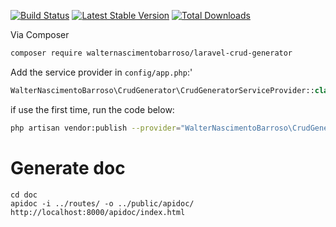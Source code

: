 [![Build Status](https://travis-ci.org/walternascimentobarroso/laravel-crud-generator.svg?branch=develop)](https://travis-ci.org/walternascimentobarroso/laravel-crud-generator)
[![Latest Stable Version](https://poser.pugx.org/walternascimentobarroso/laravel-crud-generator/v/stable.png)](https://packagist.org/packages/walternascimentobarroso/laravel-crud-generator) 
[![Total Downloads](https://poser.pugx.org/walternascimentobarroso/laravel-crud-generator/downloads.png)](https://packagist.org/packages/walternascimentobarroso/laravel-crud-generator)

Via Composer

```bash
composer require walternascimentobarroso/laravel-crud-generator 
```

Add the service provider in `config/app.php`:'

```php
WalterNascimentoBarroso\CrudGenerator\CrudGeneratorServiceProvider::class,
```

if use the first time, run the code below:

```bash
php artisan vendor:publish --provider="WalterNascimentoBarroso\CrudGenerator\CrudGeneratorServiceProvider"
```

# Generate doc
```
cd doc
apidoc -i ../routes/ -o ../public/apidoc/
http://localhost:8000/apidoc/index.html
```

